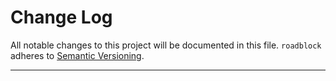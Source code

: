 # Change Log

All notable changes to this project will be documented in this file.
`roadblock` adheres to [Semantic Versioning](http://semver.org/).

---

